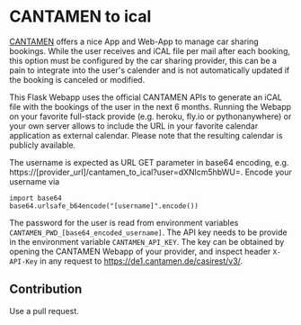 # CANTAMEN to ical

[CANTAMEN](https://cantamen.de/) offers a nice App and Web-App to manage car sharing bookings.
While the user receives and iCAL file per mail after each booking, this option must be configured by the car sharing provider, this can be a pain to integrate into the user's calender and is not automatically updated if the booking is canceled or modified.

This Flask Webapp uses the official CANTAMEN APIs to generate an iCAL file with the bookings of the user in the next 6 months.
Running the Webapp on your favorite full-stack provide (e.g. heroku, fly.io or pythonanywhere) or your own server allows to include the URL in your favorite calendar application as external calendar.
Please note that the resulting calendar is publicly available.

The username is expected as URL GET parameter in base64 encoding, e.g. https://[provider_url]/cantamen_to_ical?user=dXNlcm5hbWU=.
Encode your username via
```
import base64
base64.urlsafe_b64encode("[username]".encode())
```
The password for the user is read from environment variables `CANTAMEN_PWD_[base64_encoded_username]`.
The API key needs to be provide in the environment variable `CANTAMEN_API_KEY`.
The key can be obtained by opening the CANTAMEN Webapp of your provider, and inspect header `X-API-Key` in any request to https://de1.cantamen.de/casirest/v3/.

## Contribution
Use a pull request.